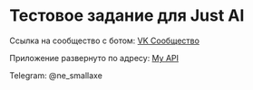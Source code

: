# Тестовое задание для Just AI

Ссылка на сообщество с ботом: [VK Сообщество](https://vk.com/club228436540)

Приложение развернуто по адресу: [My API](http://www.firetests.site/api/vk/callback)

Telegram: @ne_smallaxe
